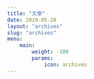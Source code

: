 ```yaml
---
title: "文章"
date: 2019-05-28
layout: "archives"
slug: "archives"
menu:
    main:
        weight: -100
        params: 
            icon: archives
---
```

